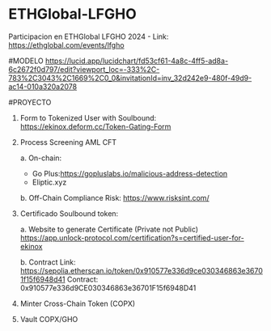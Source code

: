 # ETHGlobal-LFGHO
Participacion en ETHGlobal LFGHO 2024 - Link: https://ethglobal.com/events/lfgho


#MODELO 
https://lucid.app/lucidchart/fd53cf61-4a8c-4ff5-ad8a-6c2672f0d797/edit?viewport_loc=-333%2C-783%2C3043%2C1669%2C0_0&invitationId=inv_32d242e9-480f-49d9-ac14-010a320a2078 

#PROYECTO

1. Form to Tokenized User with Soulbound: https://ekinox.deform.cc/Token-Gating-Form 

2. Process Screening AML CFT

   a. On-chain: 
      - Go Plus:https://gopluslabs.io/malicious-address-detection
      - Eliptic.xyz 

   b. Off-Chain
      Compliance Risk: https://www.risksint.com/ 

3. Certificado Soulbound token:

   a. Website to generate Certificate (Private not Public)
   https://app.unlock-protocol.com/certification?s=certified-user-for-ekinox 

   b. Contract
      Link: https://sepolia.etherscan.io/token/0x910577e336d9ce030346863e36701f15f6948d41 
      Contract: 0x910577e336d9CE030346863e36701F15f6948D41  

4. Minter Cross-Chain Token (COPX)
   
6. Vault COPX/GHO


